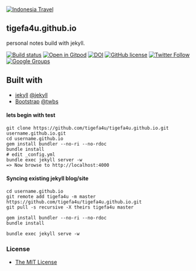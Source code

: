 [![Indonesia Travel](https://blogger.googleusercontent.com/img/b/R29vZ2xl/AVvXsEgjLkYmsse9kcPyT2s6yiGwf-GhR5py02DzKlUrpQQqaplTqP8ZOaNwILAQgXh3EzbdPP5ubDAkaNgnWK052Ua36OENvweBd93slIzotTZnF-t8OqCpmONxjSXY57yNK19pL1HBitd41Q2QIHtE0Xo9IWZlus3hJ0ZAbdaBN4lUnLz2W77soOCroUXp/s1600/pesonaindonesia.png)](https://www.indonesia.travel)

## tigefa4u.github.io

personal notes build with jekyll.

[![Build status](https://ci.appveyor.com/api/projects/status/rxb5xenbleq49v7s?svg=true)](https://ci.appveyor.com/project/tigefa4u/tigefa4u-github-io)
[![Open in Gitpod](https://gitpod.io/button/open-in-gitpod.svg)](https://gitpod.io/#https://github.com/tigefa4u/tigefa4u.github.io)
[![DOI](https://zenodo.org/badge/20320/tigefa4u/tigefa4u.github.io.svg)](https://zenodo.org/badge/latestdoi/20320/tigefa4u/tigefa4u.github.io)
[![GitHub license](https://img.shields.io/badge/license-MIT-blue.svg?style=flat-square)](https://raw.githubusercontent.com/tigefa4u/tigefa4u.github.io/master/LICENSE)
[![Twitter Follow](https://img.shields.io/twitter/follow/sugengtigefa.svg?style=social&label=SugengTigefa)](https://twitter.com/intent/follow?screen_name=sugengtigefa)
[![Google Groups](https://img.shields.io/badge/Group-tigefa-blue.svg)](http://groups.google.com/group/tigefa)

## Built with

- [jekyll](http://jekyllrb.com) [@jekyll](https://github.com/jekyll)
- [Bootstrap](http://getbootstrap.com) [@twbs](https://github.com/twbs)

#### lets begin with test

```shell
git clone https://github.com/tigefa4u/tigefa4u.github.io.git username.github.io.git
cd username.github.io
gem install bundler --no-ri --no-rdoc
bundle install
# edit _config.yml
bundle exec jekyll server -w
=> Now browse to http://localhost:4000
```

#### Syncing existing jekyll blog/site

```shell
cd username.github.io
git remote add tigefa4u -m master https://github.com/tigefa4u/tigefa4u.github.io.git
git pull -s recursive -X theirs tigefa4u master

gem install bundler --no-ri --no-rdoc
bundle install

bundle exec jekyll serve -w
```

### License

- [The MIT License](https://github.com/tigefa4u/tigefa4u.github.io/blob/master/LICENSE)
